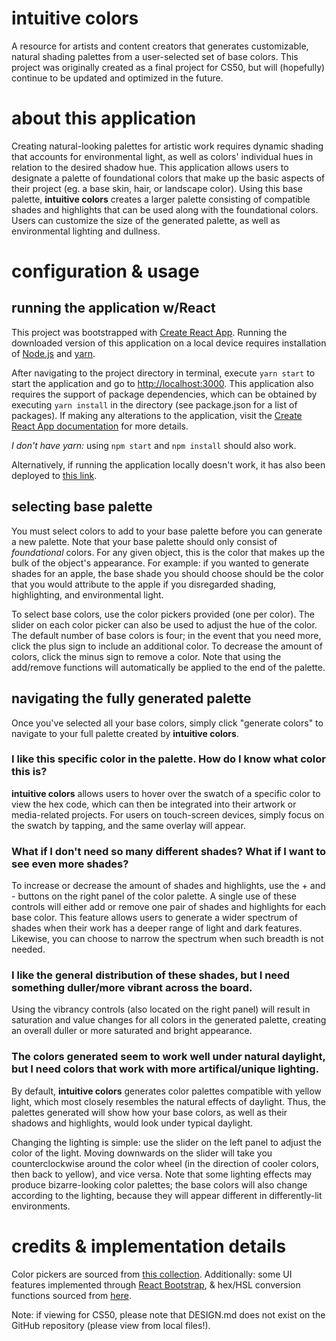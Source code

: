 # intuitive colors  

A resource for artists and content creators that generates customizable, natural shading palettes from a user-selected set of base colors. This project was originally created as a final project for CS50, but will (hopefully) continue to be updated and optimized in the future.

# about this application

Creating natural-looking palettes for artistic work requires dynamic shading that accounts for environmental light, as well as colors' individual hues in relation to the desired shadow hue. This application allows users to designate a palette of foundational colors that make up the basic aspects of their project (eg. a base skin, hair, or landscape color). Using this base palette, **intuitive colors** creates a larger palette consisting of compatible shades and highlights that can be used along with the foundational colors. Users can customize the size of the generated palette, as well as environmental lighting and dullness.

# configuration & usage

## running the application w/React

This project was bootstrapped with [Create React App](https://github.com/facebook/create-react-app). Running the downloaded version of this application on a local device requires installation of [Node.js](https://nodejs.org/en/) and [yarn](https://classic.yarnpkg.com/en/docs/install/).

After navigating to the project directory in terminal, execute `yarn start` to start the application and go to [http://localhost:3000](http://localhost:3000). This application also requires the support of package dependencies, which can be obtained by executing `yarn install` in the directory (see package.json for a list of packages). If making any alterations to the application, visit the [Create React App documentation](https://facebook.github.io/create-react-app/docs/getting-started) for more details.

*I don't have yarn:* using `npm start` and `npm install` should also work.

Alternatively, if running the application locally doesn't work, it has also been deployed to [this link](https://seijoh.github.io/intuitive-colors/).

## selecting base palette

You must select colors to add to your base palette before you can generate a new palette. Note that your base palette should only consist of *foundational* colors. For any given object, this is the color that makes up the bulk of the object's appearance. For example: if you wanted to generate shades for an apple, the base shade you should choose should be the color that you would attribute to the apple if you disregarded shading, highlighting, and environmental light.

To select base colors, use the color pickers provided (one per color). The slider on each color picker can also be used to adjust the hue of the color. The default number of base colors is four; in the event that you need more, click the plus sign to include an additional color. To decrease the amount of colors, click the minus sign to remove a color. Note that using the add/remove functions will automatically be applied to the end of the palette.

## navigating the fully generated palette

Once you've selected all your base colors, simply click "generate colors" to navigate to your full palette created by **intuitive colors**.

### I like this specific color in the palette. How do I know what color this is?

**intuitive colors** allows users to hover over the swatch of a specific color to view the hex code, which can then be integrated into their artwork or media-related projects. For users on touch-screen devices, simply focus on the swatch by tapping, and the same overlay will appear.

### What if I don't need so many different shades? What if I want to see even more shades?

To increase or decrease the amount of shades and highlights, use the + and - buttons on the right panel of the color palette. A single use of these controls will either add or remove one pair of shades and highlights for each base color. This feature allows users to generate a wider spectrum of shades when their work has a deeper range of light and dark features. Likewise, you can choose to narrow the spectrum when such breadth is not needed.

### I like the general distribution of these shades, but I need something duller/more vibrant across the board.

Using the vibrancy controls (also located on the right panel) will result in saturation and value changes for all colors in the generated palette, creating an overall duller or more saturated and bright appearance.

### The colors generated seem to work well under natural daylight, but I need colors that work with more artifical/unique lighting.

By default, **intuitive colors** generates color palettes compatible with yellow light, which most closely resembles the natural effects of daylight. Thus, the palettes generated will show how your base colors, as well as their shadows and highlights, would look under typical daylight.

Changing the lighting is simple: use the slider on the left panel to adjust the color of the light. Moving downwards on the slider will take you counterclockwise around the color wheel (in the direction of cooler colors, then back to yellow), and vice versa. Note that some lighting effects may produce bizarre-looking color palettes; the base colors will also change according to the lighting, because they will appear different in differently-lit environments.

# credits & implementation details

Color pickers are sourced from [this collection](https://casesandberg.github.io/react-color/). Additionally: some UI features implemented through [React Bootstrap](https://react-bootstrap.github.io/), & hex/HSL conversion functions sourced from [here](https://css-tricks.com/converting-color-spaces-in-javascript/).

Note: if viewing for CS50, please note that DESIGN.md does not exist on the GitHub repository (please view from local files!).
